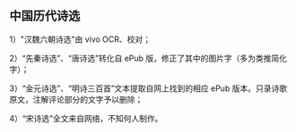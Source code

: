 ## 中国历代诗选

1）"汉魏六朝诗选"由 vivo OCR、校对；

2）“先秦诗选”、“唐诗选”转化自 ePub 版，修正了其中的图片字（多为类推简化字）； 

3）“金元诗选”、“明诗三百首”文本提取自网上找到的相应 ePub 版本。只录诗歌原文，注解评论部分的文字予以删除；

4）“宋诗选”全文来自网络，不知何人制作。